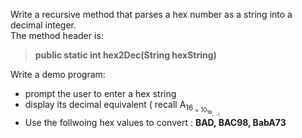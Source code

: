 Write a recursive method that parses a hex number as a string into a decimal integer.<br/>
The method header is: <br/>
> **public static int hex2Dec(String hexString)** 
> 

Write a demo program:
- prompt the user to enter a hex string 
- display its decimal equivalent ( recall A<sub>16<sub/> = 10<sub>16<sub/>,....)
- Use the follwoing hex values to convert :
  **BAD, BAC98, BabA73**
